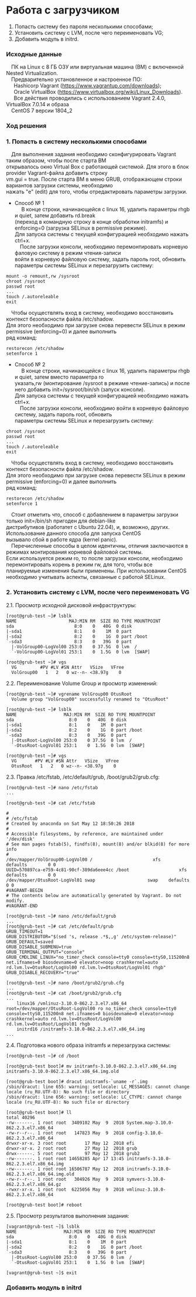 # Работа с загрузчиком #
1. Попасть систему без пароля несколькими способами;<br/>
2. Установить систему с LVM, после чего переименовать VG;<br/>
3. Добавить модуль в initrd.<br/>
### Исходные данные ###
&ensp;&ensp;ПК на Linux c 8 ГБ ОЗУ или виртуальная машина (ВМ) с включенной Nested Virtualization.<br/>
&ensp;&ensp;Предварительно установленное и настроенное ПО:<br/>
&ensp;&ensp;&ensp;Hashicorp Vagrant (https://www.vagrantup.com/downloads);<br/>
&ensp;&ensp;&ensp;Oracle VirtualBox (https://www.virtualbox.org/wiki/Linux_Downloads).<br/>
&ensp;&ensp;&ensp;Все действия проводились с использованием Vagrant 2.4.0, VirtualBox 7.0.14 и образа<br/> 
&ensp;&ensp;CentOS 7 версии 1804_2
### Ход решения ###
### 1. Попасть в систему несколькими способами ###
&ensp;&ensp;Для выполнения задания необходимо сконфигурировать Vagrant таким образом, чтобы после старта ВМ<br/>
открывалось окно Virtual Box с работающей системой. Для этого в блок provider Vagrant-файла добавить строку<br/> 
vm.gui = true. После старта ВМ в меню GRUB, отображающем строки вариантов загрузки системы, необходимо <br/>
нажать "e" (edit) для того, чтобы отредактировать параметры загрузки. <br/>

- Способ № 1<br/>
&ensp;&ensp; В конце строки, начинающейся с linux 16, удалить параметры rhgb и quiet, затем добавить rd.break<br/>
(переход в командную строку в конце обработки initramfs) и enforcing=0 (загрузка SELinux в permissive режиме).<br/>
Для запуска системы с текущей конфигурацией необходимо нажать ctrl+x.<br/>
&ensp;&ensp;После загрузки консоли, необходимо перемонтировать корневую фаловую систему в режим чтения-записи<br/>
войти в корневую файловую систему, задать пароль root, обновить параметры системы SELinux и перезагрузить систему:<br/>
```shell
mount -o remount,rw /sysroot
chroot /sysroot
passwd root
...
touch /.autoreleable
exit
```
&ensp;&ensp;Чтобы осуществлять вход в систему, необходимо восстановить контекст безопасности файла /etc/shadow.<br/>
Для этого необходимо при загрузке снова перевести SELinux в режим permissive (enforcing=0) и далее выполнить<br/>
ряд команд:
```shell
restorecon /etc/shadow
setenforce 1
```
- Способ № 2<br/>
&ensp;&ensp; В конце строки, начинающейся с linux 16, удалить параметры rhgb и quiet, затем вместо параметра ro<br/>
указать,rw (монтирование /sysroot в режиме чтение-запись) и после него добавить init=/sysroot/bin/sh (запуск консоли).<br/>
Для запуска системы с текущей конфигурацией необходимо нажать ctrl+x.<br/>
&ensp;&ensp;После загрузки консоли, необходимо войти в корневую файловую систему, задать пароль root, обновить<br/>
параметры системы SELinux и перезагрузить систему:<br/>
```shell
chroot /sysroot
passwd root
...
touch /.autoreleable
exit
```
&ensp;&ensp;Чтобы осуществлять вход в систему, необходимо восстановить контекст безопасности файла /etc/shadow.<br/>
Для этого необходимо при загрузке снова перевести SELinux в режим permissive (enforcing=0) и далее выполнить<br/>
ряд команд:
```shell
restorecon /etc/shadow
setenforce 1
```

&ensp;&ensp;Стоит отметить что, способ с добавлением в параметры загрузки только init=/bin/sh пригоден для debian-like <br/>
дистрибутивов (работатет с Ubuntu 22.04), и, возможно, других. Использование данного способа для запуска CentOS <br/>
вызывало сбой в работе ядра (kernel panic).<br/>
&ensp;&ensp;Перечисленные способы в целом идентичны, отличия заключаются в режимах монтирования корневой файловой системы. <br/>
Если используется режим ro, то после загрузки консоли, необходимо перемонтировать корень в режим rw, для того, чтобы все<br/>
планируемые изменения были применены. При использовании CentOS необходимо учитывать аспекты, связанные с работой SELinux.
### 2. Установить систему с LVM, после чего переименовать VG ###
2.1. Просмотр исходной дисковой инфраструктуры:<br/>
```shell
[root@grub-test ~]# lsblk
NAME                    MAJ:MIN RM  SIZE RO TYPE MOUNTPOINT
sda                       8:0    0   40G  0 disk 
|-sda1                    8:1    0    1M  0 part 
|-sda2                    8:2    0    1G  0 part /boot
`-sda3                    8:3    0   39G  0 part 
  |-VolGroup00-LogVol00 253:0    0 37.5G  0 lvm  /
  `-VolGroup00-LogVol01 253:1    0  1.5G  0 lvm  [SWAP]

[root@grub-test ~]# vgs
  VG         #PV #LV #SN Attr   VSize   VFree
  VolGroup00   1   2   0 wz--n- <38.97g    0 
```
2.2. Переименование Volume Group и просмотр изменений:<br/>
```shell
[root@grub-test ~]# vgrename VolGroup00 OtusRoot
  Volume group "VolGroup00" successfully renamed to "OtusRoot"

[root@grub-test ~]# lsblk
NAME                  MAJ:MIN RM  SIZE RO TYPE MOUNTPOINT
sda                     8:0    0   40G  0 disk 
|-sda1                  8:1    0    1M  0 part 
|-sda2                  8:2    0    1G  0 part /boot
`-sda3                  8:3    0   39G  0 part 
  |-OtusRoot-LogVol00 253:0    0 37.5G  0 lvm  /
  `-OtusRoot-LogVol01 253:1    0  1.5G  0 lvm  [SWAP]

[root@grub-test ~]# vgs
  VG       #PV #LV #SN Attr   VSize   VFree
  OtusRoot   1   2   0 wz--n- <38.97g    0 
```
2.3. Правка /etc/fstab, /etc/default/grub, /boot/grub2/grub.cfg:<br/>
```shell
[root@grub-test ~]# nano /etc/fstab
...

[root@grub-test ~]# cat /etc/fstab

#
# /etc/fstab
# Created by anaconda on Sat May 12 18:50:26 2018
#
# Accessible filesystems, by reference, are maintained under '/dev/disk'
# See man pages fstab(5), findfs(8), mount(8) and/or blkid(8) for more info
#
/dev/mapper/VolGroup00-LogVol00 /                       xfs     defaults        0 0
UUID=570897ca-e759-4c81-90cf-389da6eee4cc /boot                   xfs     defaults        0 0
/dev/mapper/OtusRoot-LogVol01 swap                    swap    defaults        0 0
#VAGRANT-BEGIN
# The contents below are automatically generated by Vagrant. Do not modify.
#VAGRANT-END

[root@grub-test ~]# nano /etc/default/grub 
...
[root@grub-test ~]# cat /etc/default/grub 
GRUB_TIMEOUT=1
GRUB_DISTRIBUTOR="$(sed 's, release .*$,,g' /etc/system-release)"
GRUB_DEFAULT=saved
GRUB_DISABLE_SUBMENU=true
GRUB_TERMINAL_OUTPUT="console"
GRUB_CMDLINE_LINUX="no_timer_check console=tty0 console=ttyS0,115200n8 net.ifnames=0 biosdevname=0 elevator=noop crashkernel=auto rd.lvm.lv=OtusRoot/LogVol00 rd.lvm.lv=OtusRoot/LogVol01 rhgb"
GRUB_DISABLE_RECOVERY="true"

[root@grub-test ~]# nano /boot/grub2/grub.cfg 
...
[root@grub-test ~]# cat /boot/grub2/grub.cfg
...
	linux16 /vmlinuz-3.10.0-862.2.3.el7.x86_64 root=/dev/mapper/OtusRoot-LogVol00 ro no_timer_check console=tty0 console=ttyS0,115200n8 net.ifnames=0 biosdevname=0 elevator=noop crashkernel=auto rd.lvm.lv=OtusRoot/LogVol00 rd.lvm.lv=OtusRoot/LogVol01 rhgb 
	initrd16 /initramfs-3.10.0-862.2.3.el7.x86_64.img
...
```
2.4. Подготовка нового образа initramfs и перезагрузка системы:<br/>
```shell
[root@grub-test ~]# cd /boot

[root@grub-test boot]# mv initramfs-3.10.0-862.2.3.el7.x86_64.img initramfs-3.10.0-862.2.3.el7.x86_64.img.old

[root@grub-test boot]# dracut initramfs-`uname -r`.img
/sbin/dracut: line 655: warning: setlocale: LC_MESSAGES: cannot change locale (ru_RU.UTF-8): No such file or directory
/sbin/dracut: line 656: warning: setlocale: LC_CTYPE: cannot change locale (ru_RU.UTF-8): No such file or directory

[root@grub-test boot]# ll
total 40296
-rw-------. 1 root root  3409102 May  9  2018 System.map-3.10.0-862.2.3.el7.x86_64
-rw-r--r--. 1 root root   147823 May  9  2018 config-3.10.0-862.2.3.el7.x86_64
drwxr-xr-x. 3 root root       17 May 12  2018 efi
drwxr-xr-x. 2 root root       27 May 12  2018 grub
drwx------. 5 root root       97 May 12  2018 grub2
-rw-------. 1 root root 14658285 Apr 17 13:45 initramfs-3.10.0-862.2.3.el7.x86_64.img
-rw-------. 1 root root 16506787 May 12  2018 initramfs-3.10.0-862.2.3.el7.x86_64.img.old
-rw-r--r--. 1 root root   304926 May  9  2018 symvers-3.10.0-862.2.3.el7.x86_64.gz
-rwxr-xr-x. 1 root root  6225056 May  9  2018 vmlinuz-3.10.0-862.2.3.el7.x86_64

[root@grub-test boot]# reboot
```
2.5. Просмотр результатов выполнения задания:<br/>
```shell
[vagrant@grub-test ~]$ lsblk
NAME                  MAJ:MIN RM  SIZE RO TYPE MOUNTPOINT
sda                     8:0    0   40G  0 disk 
|-sda1                  8:1    0    1M  0 part 
|-sda2                  8:2    0    1G  0 part /boot
`-sda3                  8:3    0   39G  0 part 
  |-OtusRoot-LogVol00 253:0    0 37.5G  0 lvm  /
  `-OtusRoot-LogVol01 253:1    0  1.5G  0 lvm  [SWAP]

[vagrant@grub-test ~]$ exit
```
### Добавить модуль в initrd ###
